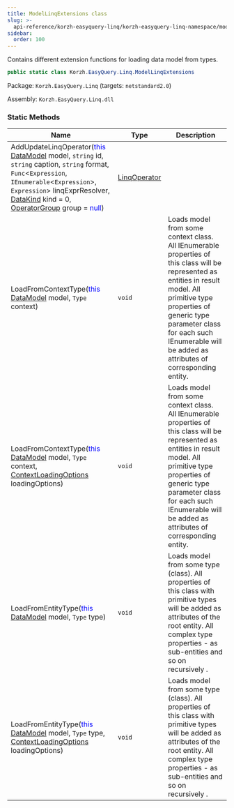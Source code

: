 ```yaml
---
title: ModelLinqExtensions class
slug: >-
  api-reference/korzh-easyquery-linq/korzh-easyquery-linq-namespace/modellinqextensions-class
sidebar:
  order: 100
---
```


Contains different extension functions for loading data model from types.
```csharp
public static class Korzh.EasyQuery.Linq.ModelLinqExtensions

```
Package: `Korzh.EasyQuery.Linq` (targets: `netstandard2.0`)

Assembly: `Korzh.EasyQuery.Linq.dll`

### Static Methods

| Name | Type | Description | 
| --- | --- | --- | 
| AddUpdateLinqOperator(<span style='color: blue'>this</span> [DataModel](///////////////easyquery/docs/api-reference/korzh-easyquery/korzh-easyquery-namespace/datamodel-class) model, `string` id, `string` caption, `string` format, `Func`&lt;`Expression`, `IEnumerable`&lt;`Expression`&gt;, `Expression`&gt; linqExprResolver, [DataKind](///////////////easyquery/docs/api-reference/korzh-easyquery/korzh-easyquery-namespace/datakind-enum) kind = 0, [OperatorGroup](///////////////easyquery/docs/api-reference/korzh-easyquery/korzh-easyquery-namespace/operatorgroup-class) group = <span style='color: blue'>null</span>) | [LinqOperator](///////////////easyquery/docs/api-reference/korzh-easyquery-linq/korzh-easyquery-linq-namespace/linqoperator-class) |  | 
| LoadFromContextType(<span style='color: blue'>this</span> [DataModel](///////////////easyquery/docs/api-reference/korzh-easyquery/korzh-easyquery-namespace/datamodel-class) model, `Type` context) | `void` | Loads model from some context class.  All IEnumerable properties of this class will be represented as entities in result model.  All primitive type properties of generic type parameter class for each such IEnumerable will be added as attributes of corresponding entity. | 
| LoadFromContextType(<span style='color: blue'>this</span> [DataModel](///////////////easyquery/docs/api-reference/korzh-easyquery/korzh-easyquery-namespace/datamodel-class) model, `Type` context, [ContextLoadingOptions](///////////////easyquery/docs/api-reference/korzh-easyquery-linq/korzh-easyquery-linq-namespace/contextloadingoptions-enum) loadingOptions) | `void` | Loads model from some context class.  All IEnumerable properties of this class will be represented as entities in result model.  All primitive type properties of generic type parameter class for each such IEnumerable will be added as attributes of corresponding entity. | 
| LoadFromEntityType(<span style='color: blue'>this</span> [DataModel](///////////////easyquery/docs/api-reference/korzh-easyquery/korzh-easyquery-namespace/datamodel-class) model, `Type` type) | `void` | Loads model from some type (class).  All properties of this class with primitive types will be added as attributes of the root entity.  All complex type properties - as sub-entities and so on recursively . | 
| LoadFromEntityType(<span style='color: blue'>this</span> [DataModel](///////////////easyquery/docs/api-reference/korzh-easyquery/korzh-easyquery-namespace/datamodel-class) model, `Type` type, [ContextLoadingOptions](///////////////easyquery/docs/api-reference/korzh-easyquery-linq/korzh-easyquery-linq-namespace/contextloadingoptions-enum) loadingOptions) | `void` | Loads model from some type (class).  All properties of this class with primitive types will be added as attributes of the root entity.  All complex type properties - as sub-entities and so on recursively . |
